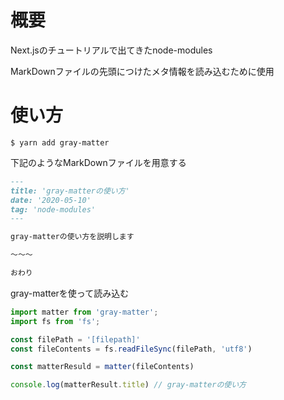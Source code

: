 # 概要

Next.jsのチュートリアルで出てきたnode-modules

MarkDownファイルの先頭につけたメタ情報を読み込むために使用

# 使い方

```
$ yarn add gray-matter
```

下記のようなMarkDownファイルを用意する

```md
---
title: 'gray-matterの使い方'
date: '2020-05-10'
tag: 'node-modules'
---

gray-matterの使い方を説明します

〜〜〜

おわり
```

gray-matterを使って読み込む

```js
import matter from 'gray-matter';
import fs from 'fs';

const filePath = '[filepath]'
const fileContents = fs.readFileSync(filePath, 'utf8')

const matterResuld = matter(fileContents)

console.log(matterResult.title) // gray-matterの使い方
```

